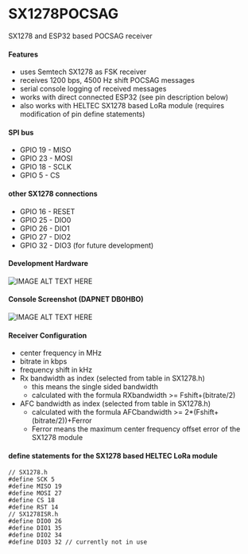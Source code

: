 # SX1278POCSAG
SX1278 and ESP32 based POCSAG receiver
#### Features
* uses Semtech SX1278 as FSK receiver
* receives 1200 bps, 4500 Hz shift POCSAG messages
* serial console logging of received messages
* works with direct connected ESP32 (see pin description below)
* also works with HELTEC SX1278 based LoRa module (requires modification of pin define statements)
#### SPI bus
* GPIO 19 - MISO
* GPIO 23 - MOSI
* GPIO 18 - SCLK
* GPIO 5 - CS
#### other SX1278 connections
* GPIO 16 - RESET
* GPIO 25 - DIO0
* GPIO 26 - DIO1
* GPIO 27 - DIO2
* GPIO 32 - DIO3 (for future development)
#### Development Hardware
![IMAGE ALT TEXT HERE](https://www.dorstel.de/github/SX1278POCSAG_a_v1.0.png)
#### Console Screenshot (DAPNET DB0HBO)
![IMAGE ALT TEXT HERE](https://www.dorstel.de/github/SX1278POCSAG_b_v1.1.png)
#### Receiver Configuration
* center frequency in MHz
* bitrate in kbps
* frequency shift in kHz
* Rx bandwidth as index (selected from table in SX1278.h)
  * this means the single sided bandwidth
  * calculated with the formula RXbandwidth >= Fshift+(bitrate/2)
* AFC bandwidth as index (selected from table in SX1278.h)
  * calculated with the formula AFCbandwidth >= 2*(Fshift+(bitrate/2))+Ferror
  * Ferror means the maximum center frequency offset error of the SX1278 module
#### define statements for the SX1278 based HELTEC LoRa module
    // SX1278.h
    #define SCK 5
    #define MISO 19
    #define MOSI 27
    #define CS 18
    #define RST 14
    // SX1278ISR.h
    #define DIO0 26
    #define DIO1 35
    #define DIO2 34
    #define DIO3 32 // currently not in use

